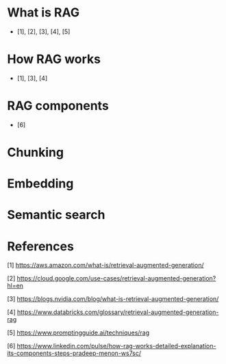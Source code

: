# What is RAG
- [1], [2], [3], [4], [5]

# How RAG works
- [1], [3], [4]

# RAG components
- [6] 

# Chunking

# Embedding

# Semantic search

# References
[1] https://aws.amazon.com/what-is/retrieval-augmented-generation/

[2] https://cloud.google.com/use-cases/retrieval-augmented-generation?hl=en

[3] https://blogs.nvidia.com/blog/what-is-retrieval-augmented-generation/

[4] https://www.databricks.com/glossary/retrieval-augmented-generation-rag

[5] https://www.promptingguide.ai/techniques/rag

[6] https://www.linkedin.com/pulse/how-rag-works-detailed-explanation-its-components-steps-pradeep-menon-ws7sc/